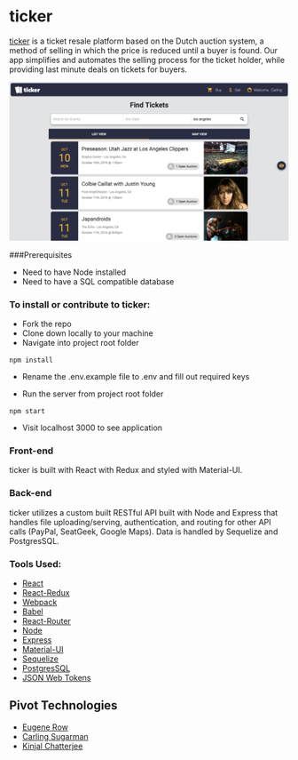# ticker

[ticker](http://www.tckr.herokuapp.com/) is a ticket resale platform based on the Dutch auction system, a method of selling in which the price is reduced until a buyer is found. Our app simplifies and automates the selling process for the ticket holder, while providing last minute deals on tickets for buyers.

![Screenshot](/client/assets/images/ticker.png?raw=true "Optional Title")

###Prerequisites
* Need to have Node installed
* Need to have a SQL compatible database

### To install or contribute to ticker:

* Fork the repo
* Clone down locally to your machine
* Navigate into project root folder

```
npm install
```

* Rename the .env.example file to .env and fill out required keys

* Run the server from project root folder

```
npm start
```

* Visit localhost 3000 to see application

### Front-end

ticker is built with React with Redux and styled with Material-UI.

### Back-end

ticker utilizes a custom built RESTful API built with Node and Express that handles file uploading/serving, authentication, and routing for other API calls (PayPal, SeatGeek, Google Maps). Data is handled by Sequelize and PostgresSQL.

### Tools Used:

* [React](https://facebook.github.io/react/)
* [React-Redux](https://github.com/reactjs/redux)
* [Webpack](https://webpack.github.io/)
* [Babel](https://babeljs.io/)
* [React-Router](https://github.com/rackt/react-router)
* [Node](https://nodejs.org/en/)
* [Express](http://expressjs.com/)
* [Material-UI](http://www.material-ui.com/#/)
* [Sequelize](http://docs.sequelizejs.com/en/v3/)
* [PostgresSQL](https://www.postgresql.org/)
* [JSON Web Tokens](https://jwt.io/)

## Pivot Technologies

* [Eugene Row](https://github.com/eugenerow)
* [Carling Sugarman](https://github.com/carsugar)
* [Kinjal Chatterjee](https://github.com/kinjalch)
